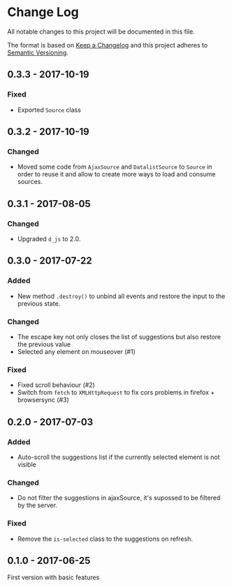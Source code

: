 # Change Log
All notable changes to this project will be documented in this file.

The format is based on [Keep a Changelog](http://keepachangelog.com/) 
and this project adheres to [Semantic Versioning](http://semver.org/).

## 0.3.3 - 2017-10-19

### Fixed

* Exported `Source` class

## 0.3.2 - 2017-10-19

### Changed

* Moved some code from `AjaxSource` and `DatalistSource` to `Source` in order to reuse it and allow to create more ways to load and consume sources.

## 0.3.1 - 2017-08-05

### Changed

* Upgraded `d_js` to 2.0.

## 0.3.0 - 2017-07-22

### Added

* New method `.destroy()` to unbind all events and restore the input to the previous state.

### Changed

* The escape key not only closes the list of suggestions but also restore the previous value
* Selected any element on mouseover (#1)

### Fixed

* Fixed scroll behaviour (#2)
* Switch from `fetch` to `XMLHttpRequest` to fix cors problems in firefox + browsersync (#3)

## 0.2.0 - 2017-07-03

### Added

* Auto-scroll the suggestions list if the currently selected element is not visible

### Changed

* Do not filter the suggestions in ajaxSource, it's supossed to be filtered by the server.

### Fixed

* Remove the `is-selected` class to the suggestions on refresh.

## 0.1.0 - 2017-06-25

First version with basic features
